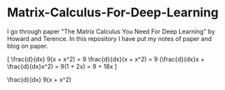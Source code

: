# Matrix-Calculus-For-Deep-Learning
I go through paper "The Matrix Calculus You Need For Deep Learning" by Howard and Terence. In this repository I have put my notes of paper and blog on paper.

\[ \frac{d}{dx} 9(x + x^2) = 9 \frac{d}{dx}(x + x^2) = 9 (\frac{d}{dx}x + \frac{d}{dx}x^2) = 9(1 + 2x) = 9 + 18x \]


\frac{d}{dx} 9(x + x^2)
